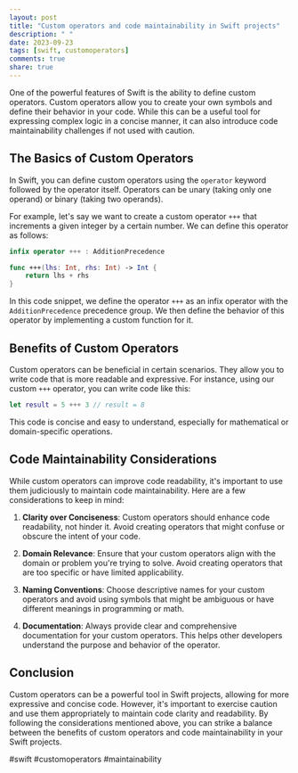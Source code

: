 ```yaml
---
layout: post
title: "Custom operators and code maintainability in Swift projects"
description: " "
date: 2023-09-23
tags: [swift, customoperators]
comments: true
share: true
---
```


One of the powerful features of Swift is the ability to define custom operators. Custom operators allow you to create your own symbols and define their behavior in your code. While this can be a useful tool for expressing complex logic in a concise manner, it can also introduce code maintainability challenges if not used with caution.

## The Basics of Custom Operators

In Swift, you can define custom operators using the `operator` keyword followed by the operator itself. Operators can be unary (taking only one operand) or binary (taking two operands). 

For example, let's say we want to create a custom operator `+++` that increments a given integer by a certain number. We can define this operator as follows:

```swift
infix operator +++ : AdditionPrecedence

func +++(lhs: Int, rhs: Int) -> Int {
    return lhs + rhs
}
```

In this code snippet, we define the operator `+++` as an infix operator with the `AdditionPrecedence` precedence group. We then define the behavior of this operator by implementing a custom function for it.

## Benefits of Custom Operators

Custom operators can be beneficial in certain scenarios. They allow you to write code that is more readable and expressive. For instance, using our custom `+++` operator, you can write code like this:

```swift
let result = 5 +++ 3 // result = 8
```

This code is concise and easy to understand, especially for mathematical or domain-specific operations.

## Code Maintainability Considerations

While custom operators can improve code readability, it's important to use them judiciously to maintain code maintainability. Here are a few considerations to keep in mind:

1. **Clarity over Conciseness**: Custom operators should enhance code readability, not hinder it. Avoid creating operators that might confuse or obscure the intent of your code.

2. **Domain Relevance**: Ensure that your custom operators align with the domain or problem you're trying to solve. Avoid creating operators that are too specific or have limited applicability.

3. **Naming Conventions**: Choose descriptive names for your custom operators and avoid using symbols that might be ambiguous or have different meanings in programming or math.

4. **Documentation**: Always provide clear and comprehensive documentation for your custom operators. This helps other developers understand the purpose and behavior of the operator.

## Conclusion

Custom operators can be a powerful tool in Swift projects, allowing for more expressive and concise code. However, it's important to exercise caution and use them appropriately to maintain code clarity and readability. By following the considerations mentioned above, you can strike a balance between the benefits of custom operators and code maintainability in your Swift projects.

#swift #customoperators #maintainability